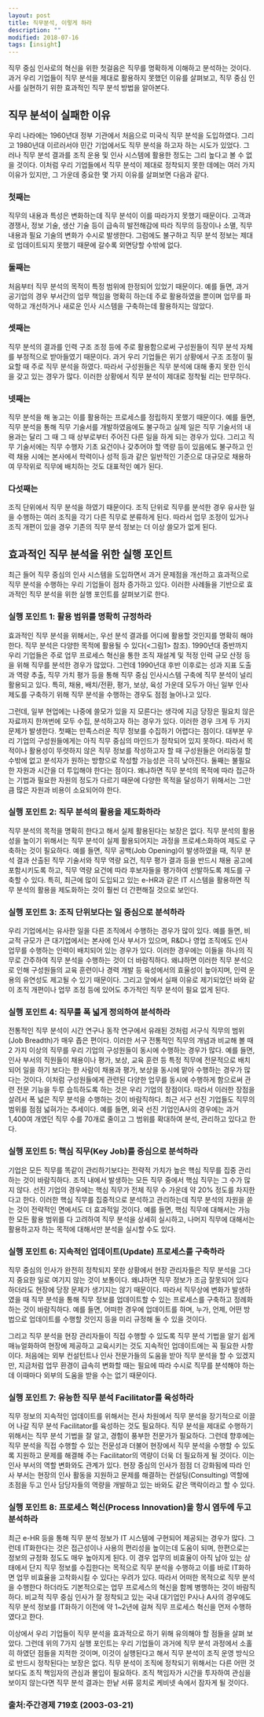 ```yaml
---
layout: post
title: 직무분석, 이렇게 하라
description: ""
modified: 2018-07-16
tags: [insight]
---
```


직무 중심 인사로의 혁신을 위한 첫걸음은 직무를 명확하게 이해하고 분석하는 것이다. 과거 우리 기업들이 직무 분석을 제대로 활용하지 못했던 이유를 살펴보고, 직무 중심 인사를 실현하기 위한 효과적인 직무 분석 방법을 알아본다.

## 직무 분석이 실패한 이유

우리 나라에는 1960년대 정부 기관에서 처음으로 미국식 직무 분석을 도입하였다. 그리고 1980년대 이르러서야 민간 기업에서도 직무 분석을 하고자 하는 시도가 있었다. 그러나 직무 분석 결과를 조직 운용 및 인사 시스템에 활용한 정도는 그리 높다고 볼 수 없을 것이다. 이처럼 우리 기업들에서 직무 분석이 제대로 정착되지 못한 데에는 여러 가지 이유가 있지만, 그 가운데 중요한 몇 가지 이유를 살펴보면 다음과 같다. 

### 첫째는 

직무의 내용과 특성은 변화하는데 직무 분석이 이를 따라가지 못했기 때문이다. 고객과 경쟁사, 정보 기술, 생산 기술 등이 급속히 발전해감에 따라 직무의 등장이나 소멸, 직무 내용과 필요 기술의 변화가 수시로 발생한다. 그럼에도 불구하고 직무 분석 정보는 제대로 업데이트되지 못했기 때문에 갈수록 외면당할 수밖에 없다.

### 둘째는 

처음부터 직무 분석의 목적이 특정 범위에 한정되어 있었기 때문이다. 예를 들면, 과거 공기업의 경우 부서간의 업무 책임을 명확히 하는데 주로 활용하였을 뿐이며 업무를 파악하고 개선하거나 새로운 인사 시스템을 구축하는데 활용하지는 않았다.

### 셋째는 

직무 분석의 결과를 인력 구조 조정 등에 주로 활용함으로써 구성원들이 직무 분석 자체를 부정적으로 받아들였기 때문이다. 과거 우리 기업들은 위기 상황에서 구조 조정이 필요할 때 주로 직무 분석을 하였다. 따라서 구성원들은 직무 분석에 대해 좋지 못한 인식을 갖고 있는 경우가 많다. 이러한 상황에서 직무 분석이 제대로 정착될 리는 만무하다.

### 넷째는 

직무 분석을 해 놓고는 이를 활용하는 프로세스를 정립하지 못했기 때문이다. 예를 들면, 직무 분석을 통해 직무 기술서를 개발하였음에도 불구하고 실제 일은 직무 기술서의 내용과는 달리 그 때 그 때 상부로부터 주어진 다른 일을 하게 되는 경우가 있다. 그리고 직무 기술서에는 직무 수행자 기초 요건이나 갖추어야 할 역량 등이 있음에도 불구하고 인력 채용 시에는 본사에서 학력이나 성적 등과 같은 일반적인 기준으로 대규모로 채용하여 무작위로 직무에 배치하는 것도 대표적인 예가 된다.

### 다섯째는 

조직 단위에서 직무 분석을 하였기 때문이다. 조직 단위로 직무를 분석한 경우 유사한 일을 수행하는 여러 조직을 각기 다른 직무로 분류하게 된다. 따라서 업무 조정이 있거나 조직 개편이 있을 경우 기존의 직무 분석 정보는 더 이상 쓸모가 없게 된다. 

## 효과적인 직무 분석을 위한 실행 포인트

최근 들어 직무 중심의 인사 시스템을 도입하면서 과거 문제점을 개선하고 효과적으로 직무 분석을 수행하는 우리 기업들이 점차 증가하고 있다. 이러한 사례들을 기반으로 효과적인 직무 분석을 위한 실행 포인트를 살펴보기로 한다.

### 실행 포인트 1: 활용 범위를 명확히 규정하라

효과적인 직무 분석을 위해서는, 우선 분석 결과를 어디에 활용할 것인지를 명확히 해야 한다. 직무 분석은 다양한 목적에 활용될 수 있다(<그림1> 참조). 1990년대 중반까지 우리 기업들은 주로 업무 프로세스 혁신을 통한 조직 재설계 및 적정 인력 규모 산정 등을 위해 직무를 분석한 경우가 많았다. 그런데 1990년대 후반 이후로는 성과 지표 도출과 역량 추출, 직무 가치 평가 등을 통해 직무 중심 인사시스템 구축에 직무 분석이 널리 활용되고 있다. 특히, 채용, 배치/전환, 평가, 보상, 육성 가운데 모두가 아닌 일부 인사 제도를 구축하기 위해 직무 분석을 수행하는 경우도 점점 늘어나고 있다. 

그런데, 일부 현업에는 나중에 쓸모가 있을 지 모른다는 생각에 지금 당장은 필요치 않은 자료까지 한꺼번에 모두 수집, 분석하고자 하는 경우가 있다. 이러한 경우 크게 두 가지 문제가 발생한다. 첫째는 만족스러운 직무 정보를 수집하기 어렵다는 점이다. 대부분 우리 기업의 구성원들에게는 아직 직무 중심의 마인드가 정착되어 있지 못하다. 따라서 목적이나 활용성이 뚜렷하지 않은 직무 정보를 작성하고자 할 때 구성원들은 어리둥절 할 수밖에 없고 분석자가 원하는 방향으로 작성할 가능성은 극히 낮아진다. 둘째는 불필요한 자원과 시간을 더 투입해야 한다는 점이다. 왜냐하면 직무 분석의 목적에 따라 접근하는 기법과 필요한 자원의 정도가 다르기 때문에 다양한 목적을 달성하기 위해서는 그만큼 많은 자원과 비용이 소요되어야 한다.

### 실행 포인트 2: 직무 분석의 활용을 제도화하라

직무 분석의 목적을 명확히 한다고 해서 실제 활용된다는 보장은 없다. 직무 분석의 활용성을 높이기 위해서는 직무 분석이 실제 활용되어지는 과정을 프로세스화하여 제도로 구축하는 것이 필요하다. 예를 들면, 직무 공백(Job Opening)이 발생하였을 때, 직무 분석 결과 산출된 직무 기술서와 직무 역량 요건, 직무 평가 결과 등을 반드시 채용 공고에 포함시키도록 하고, 직무 역량 요건에 따라 후보자들을 평가하여 선발하도록 제도를 구축할 수 있다. 특히, 최근에 많이 도입되고 있는 e-HR과 같은 IT 시스템을 활용하면 직무 분석의 활용을 제도화하는 것이 훨씬 더 간편해질 것으로 보인다.

### 실행 포인트 3: 조직 단위보다는 일 중심으로 분석하라

우리 기업에서는 유사한 일을 다른 조직에서 수행하는 경우가 많이 있다. 예를 들면, 비교적 규모가 큰 대기업에서는 본사에 인사 부서가 있으며, R&D나 영업 조직에도 인사 업무를 수행하는 인력이 배치되어 있는 경우가 있다. 이러한 경우에는 이들을 하나의 직무로 간주하여 직무 분석을 수행하는 것이 더 바람직하다. 왜냐하면 이러한 직무 분석으로 인해 구성원들의 교육 훈련이나 경력 개발 등 육성에서의 효율성이 높아지며, 인력 운용의 유연성도 제고될 수 있기 때문이다. 그리고 앞에서 실패 이유로 제기되었던 바와 같이 조직 개편이나 업무 조정 등에 있어도 추가적인 직무 분석이 필요 없게 된다. 

### 실행 포인트 4: 직무를 폭 넓게 정의하여 분석하라

전통적인 직무 분석이 시간 연구나 동작 연구에서 유래된 것처럼 서구식 직무의 범위(Job Breadth)가 매우 좁은 편이다. 이러한 서구 전통적인 직무의 개념과 비교해 볼 때 2 가지 이상의 직무를 우리 기업의 구성원들이 동시에 수행하는 경우가 많다. 예를 들면, 인사 부서의 직원들이 채용이나 평가, 보상, 교육 훈련 등 특정 직무에 전문적으로 배치되어 일을 하기 보다는 한 사람이 채용과 평가, 보상을 동시에 맡아 수행하는 경우가 많다는 것이다. 이처럼 구성원들에게 관련된 다양한 업무를 동시에 수행하게 함으로써 관련 전문 기능을 두루 습득하도록 하는 것은 우리 기업의 장점이다. 따라서 이러한 장점을 살려서 폭 넓은 직무 분석을 수행하는 것이 바람직하다. 최근 서구 선진 기업들도 직무의 범위를 점점 넓혀가는 추세이다. 예를 들면, 외국 선진 기업인A사의 경우에는 과거 1,400여 개였던 직무 수를 70개로 줄이고 그 범위를 확대하여 분석, 관리하고 있다고 한다. 

### 실행 포인트 5: 핵심 직무(Key Job)를 중심으로 분석하라

기업은 모든 직무를 똑같이 관리하기보다는 전략적 가치가 높은 핵심 직무를 집중 관리하는 것이 바람직하다. 조직 내에서 발생하는 모든 직무 중에서 핵심 직무는 그 수가 많지 않다. 선진 기업의 경우에는 핵심 직무가 전체 직무 수 가운데 약 20% 정도를 차지한다고 한다. 이러한 핵심 직무를 집중적으로 분석하고 관리하는데 직무 분석의 자원을 쏟는 것이 전략적인 면에서도 더 효과적일 것이다. 예를 들면, 핵심 직무에 대해서는 가능한 모든 활용 범위를 다 고려하여 직무 분석을 상세히 실시하고, 나머지 직무에 대해서는 활용하고자 하는 목적에 대해서만 분석을 실시할 수도 있다.

### 실행 포인트 6: 지속적인 업데이트(Update) 프로세스를 구축하라

직무 중심의 인사가 완전히 정착되지 못한 상황에서 현장 관리자들은 직무 분석을 그다지 중요한 일로 여기지 않는 것이 보통이다. 왜냐하면 직무 정보가 조금 잘못되어 있다 하더라도 현장에 당장 문제가 생기지는 않기 때문이다. 따라서 직무상에 변화가 발생하였을 때 직무 분석을 통해 직무 정보를 업데이트할 수 있는 프로세스를 구축하고 정례화하는 것이 바람직하다. 예를 들면, 어떠한 경우에 업데이트를 하며, 누가, 언제, 어떤 방법으로 업데이트를 수행할 것인지 등을 미리 규정해 둘 수 있을 것이다. 

그리고 직무 분석을 현장 관리자들이 직접 수행할 수 있도록 직무 분석 기법을 알기 쉽게 매뉴얼화하여 현장에 제공하고 교육시키는 것도 지속적인 업데이트에는 꼭 필요한 사항이다. 처음에는 외부 컨설턴트나 인사 전문가들의 도움을 받아 직무 분석을 할 수 있겠지만, 지금처럼 업무 환경이 급속히 변화할 때는 필요에 따라 수시로 직무를 분석해야 하는데 이때마다 외부의 도움을 받을 수는 없기 때문이다.

### 실행 포인트 7: 유능한 직무 분석 Facilitator를 육성하라

직무 정보의 지속적인 업데이트를 위해서는 전사 차원에서 직무 분석을 장기적으로 이끌어 나갈 직무 분석 Facilitator를 육성하는 것도 필요하다. 직무 분석을 제대로 수행하기 위해서는 직무 분석 기법을 잘 알고, 경험이 풍부한 전문가가 필요하다. 그런데 향후에는 직무 분석을 직접 수행할 수 있는 전문성과 더불어 현장에서 직무 분석을 수행할 수 있도록 지원하고 문제를 해결해 주는 Facilitator의 역량이 더욱 더 필요하게 될 것이다. 이는 인사 부서의 역할 변화와도 관계가 있다. 현장 중심의 인사가 점점 더 강화됨에 따라 인사 부서는 현장의 인사 활동을 지원하고 문제를 해결하는 컨설팅(Consulting) 역할에 초점을 두고 인사 담당자들의 역량을 개발하고 있는 바와도 같은 맥락이라고 할 수 있다.

### 실행 포인트 8: 프로세스 혁신(Process Innovation)을 항시 염두에 두고 분석하라

최근 e-HR 등을 통해 직무 분석 정보가 IT 시스템에 구현되어 제공되는 경우가 많다. 그런데 IT화한다는 것은 접근성이나 사용의 편리성을 높이는데 도움이 되며, 한편으로는 정보의 규정화 정도도 매우 높아지게 된다. 이 경우 업무의 비효율이 아직 남아 있는 상태에서 단지 직무 정보를 수집한다는 목적으로 직무 분석을 수행하고 이를 바로 IT화하면 업무 비효율을 고착화시킬 수 있다는 우려가 있다. 따라서 어떠한 목적으로 직무 분석을 수행한다 하더라도 기본적으로는 업무 프로세스의 혁신을 함께 병행하는 것이 바람직하다. 비교적 직무 중심 인사가 잘 정착되고 있는 국내 대기업인 P사나 A사의 경우에도 직무 분석 정보를 IT화하기 이전에 약 1~2년에 걸쳐 직무 프로세스 혁신을 먼저 수행하였다고 한다.

이상에서 우리 기업들이 직무 분석을 효과적으로 하기 위해 유의해야 할 점들을 살펴 보았다. 그런데 위의 7가지 실행 포인트는 우리 기업들이 과거에 직무 분석 과정에서 소홀히 하였던 점들을 지적한 것이며, 이것이 실행된다고 해서 직무 분석이 조직 운영 방식으로 반드시 정착된다는 보장은 없다. 직무 분석이 조직에 정착되기 위해서는 다른 어떤 것보다도 조직 책임자의 관심과 몰입이 필요하다. 조직 책임자가 시간을 투자하여 관심을 보이지 않는다면 직무 분석 결과는 한낱 서류 뭉치로 케비넷 속에서 잠자게 될 것이다. 

### 출처:주간경제 719호 (2003-03-21)